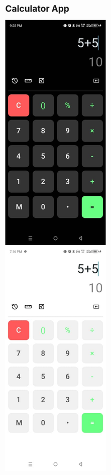# Calculator App

<img src="https://github.com/austinevick/Compose-calculator-ui/blob/main/app/screenshots/dark-mode.jpg" width="320">  <img src="https://github.com/austinevick/Compose-calculator-ui/blob/main/app/screenshots/light-mode.jpg" width="320">
